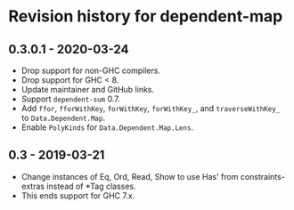# Revision history for dependent-map

## 0.3.0.1 - 2020-03-24

* Drop support for non-GHC compilers.
* Drop support for GHC < 8.
* Update maintainer and GitHub links.
* Support `dependent-sum` 0.7.
* Add `ffor`, `fforWithKey`, `forWithKey`, `forWithKey_`, and `traverseWithKey_` to `Data.Dependent.Map`.
* Enable `PolyKinds` for `Data.Dependent.Map.Lens`.

## 0.3 - 2019-03-21

* Change instances of Eq, Ord, Read, Show to use Has' from constraints-extras instead of *Tag classes.
* This ends support for GHC 7.x.
